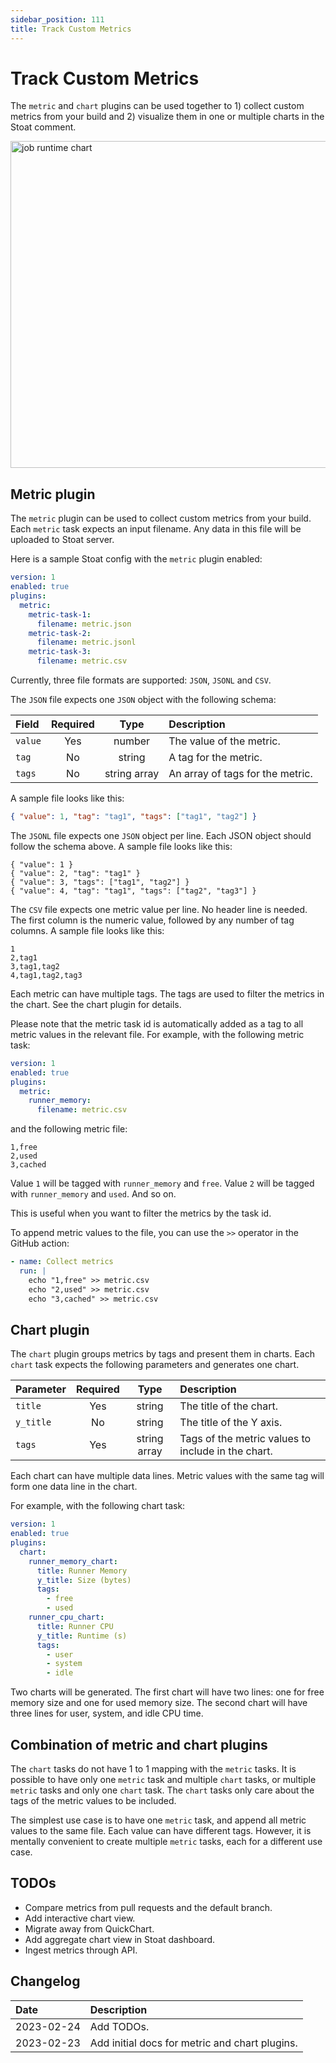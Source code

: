 ```yaml
---
sidebar_position: 111
title: Track Custom Metrics
---
```


# Track Custom Metrics

The `metric` and `chart` plugins can be used together to 1) collect custom metrics from your build and 2) visualize them in one or multiple charts in the Stoat comment.

<img width="523" alt="job runtime chart" src="https://stoat-dev--static.stoat.page/screenshot-metric-and-chart.png" />

## Metric plugin

The `metric` plugin can be used to collect custom metrics from your build. Each `metric` task expects an input filename. Any data in this file will be uploaded to Stoat server.

Here is a sample Stoat config with the `metric` plugin enabled:

```yaml title=".stoat/config.yaml"
version: 1
enabled: true
plugins:
  metric:
    metric-task-1:
      filename: metric.json
    metric-task-2:
      filename: metric.jsonl
    metric-task-3:
      filename: metric.csv
```

Currently, three file formats are supported: `JSON`, `JSONL` and `CSV`.

The `JSON` file expects one `JSON` object with the following schema:

| Field | Required | Type | Description |
| :--- | :---: | :---: | :--- |
| `value` | Yes | number | The value of the metric. |
| `tag` | No | string | A tag for the metric. |
| `tags` | No | string array | An array of tags for the metric. |

A sample file looks like this:

```json title="metric.json"
{ "value": 1, "tag": "tag1", "tags": ["tag1", "tag2"] }
``` 

The `JSONL` file expects one `JSON` object per line. Each JSON object should follow the schema above. A sample file looks like this:

```jsonl title="metric.jsonl"
{ "value": 1 }
{ "value": 2, "tag": "tag1" }
{ "value": 3, "tags": ["tag1", "tag2"] }
{ "value": 4, "tag": "tag1", "tags": ["tag2", "tag3"] }
```

The `CSV` file expects one metric value per line. No header line is needed. The first column is the numeric value, followed by any number of tag columns. A sample file looks like this:

```csv title="metric.csv"
1
2,tag1
3,tag1,tag2
4,tag1,tag2,tag3
```

Each metric can have multiple tags. The tags are used to filter the metrics in the chart. See the chart plugin for details.

Please note that the metric task id is automatically added as a tag to all metric values in the relevant file. For example, with the following metric task:

```yaml title=".stoat/config.yaml"
version: 1
enabled: true
plugins:
  metric:
    runner_memory:
      filename: metric.csv
```

and the following metric file:

```csv title="metric.csv"
1,free
2,used
3,cached
```

Value `1` will be tagged with `runner_memory` and `free`. Value `2` will be tagged with `runner_memory` and `used`. And so on.

This is useful when you want to filter the metrics by the task id.

To append metric values to the file, you can use the `>>` operator in the GitHub action:

```yaml
- name: Collect metrics
  run: |
    echo "1,free" >> metric.csv
    echo "2,used" >> metric.csv
    echo "3,cached" >> metric.csv
```

## Chart plugin

The `chart` plugin groups metrics by tags and present them in charts. Each `chart` task expects the following parameters and generates one chart.

| Parameter | Required | Type | Description |
| :--- | :---: | :---: | :--- |
| `title` | Yes | string | The title of the chart. |
| `y_title` | No | string | The title of the Y axis. |
| `tags` | Yes | string array | Tags of the metric values to include in the chart. |

Each chart can have multiple data lines. Metric values with the same tag will form one data line in the chart.

For example, with the following chart task:

```yaml title=".stoat/config.yaml"
version: 1
enabled: true
plugins:
  chart:
    runner_memory_chart:
      title: Runner Memory
      y_title: Size (bytes)
      tags:
        - free
        - used
    runner_cpu_chart:
      title: Runner CPU
      y_title: Runtime (s)
      tags:
        - user
        - system
        - idle
```

Two charts will be generated. The first chart will have two lines: one for free memory size and one for used memory size. The second chart will have three lines for user, system, and idle CPU time.

## Combination of metric and chart plugins

The `chart` tasks do not have 1 to 1 mapping with the `metric` tasks. It is possible to have only one `metric` task and multiple `chart` tasks, or multiple `metric` tasks and only one `chart` task. The `chart` tasks only care about the tags of the metric values to be included.

The simplest use case is to have one `metric` task, and append all metric values to the same  file. Each value can have different tags. However, it is mentally convenient to create multiple `metric` tasks, each for a different use case.

## TODOs
- Compare metrics from pull requests and the default branch.
- Add interactive chart view.
- Migrate away from QuickChart.
- Add aggregate chart view in Stoat dashboard.
- Ingest metrics through API.

## Changelog

| Date | Description |
| :--- | :--- |
| 2023-02-24 | Add TODOs. |
| 2023-02-23 | Add initial docs for metric and chart plugins. |
